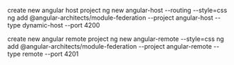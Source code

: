 create new angular host project
ng new angular-host --routing --style=css
ng add @angular-architects/module-federation --project angular-host --type dynamic-host --port 4200



create new angular remote project
ng new angular-remote --style=css
ng add @angular-architects/module-federation --project angular-remote --type remote --port 4201
